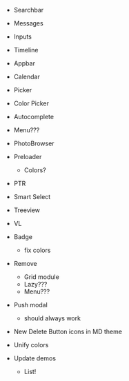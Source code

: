 - Searchbar
- Messages
- Inputs
- Timeline
- Appbar
- Calendar
- Picker
- Color Picker

- Autocomplete
- Menu???
- PhotoBrowser
- Preloader
  - Colors?
- PTR
- Smart Select
- Treeview
- VL

- Badge
  - fix colors
- Remove
  - Grid module
  - Lazy???
  - Menu???
- Push modal
  - should always work
- New Delete Button icons in MD theme
- Unify colors
- Update demos
  - List!
